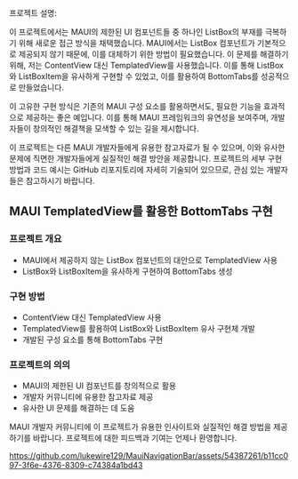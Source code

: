 프로젝트 설명:

이 프로젝트에서는 MAUI의 제한된 UI 컴포넌트들 중 하나인 ListBox의 부재를 극복하기 위해 새로운 접근 방식을 채택했습니다. MAUI에서는 ListBox 컴포넌트가 기본적으로 제공되지 않기 때문에, 이를 대체하기 위한 방법이 필요했습니다. 이 문제를 해결하기 위해, 저는 ContentView 대신 TemplatedView를 사용했습니다. 이를 통해 ListBox와 ListBoxItem을 유사하게 구현할 수 있었고, 이를 활용하여 BottomTabs를 성공적으로 만들었습니다.

이 고유한 구현 방식은 기존의 MAUI 구성 요소를 활용하면서도, 필요한 기능을 효과적으로 제공하는 좋은 예입니다. 이를 통해 MAUI 프레임워크의 유연성을 보여주며, 개발자들이 창의적인 해결책을 모색할 수 있는 길을 제시합니다.

이 프로젝트는 다른 MAUI 개발자들에게 유용한 참고자료가 될 수 있으며, 이와 유사한 문제에 직면한 개발자들에게 실질적인 해결 방안을 제공합니다. 프로젝트의 세부 구현 방법과 코드 예시는 GitHub 리포지토리에 자세히 기술되어 있으므로, 관심 있는 개발자들은 참고하시기 바랍니다.


## MAUI TemplatedView를 활용한 BottomTabs 구현
### 프로젝트 개요
- MAUI에서 제공하지 않는 ListBox 컴포넌트의 대안으로 TemplatedView 사용
- ListBox와 ListBoxItem을 유사하게 구현하여 BottomTabs 생성

### 구현 방법
- ContentView 대신 TemplatedView 사용
- TemplatedView를 활용하여 ListBox와 ListBoxItem 유사 구현체 개발
- 개발된 구성 요소를 통해 BottomTabs 구현

### 프로젝트의 의의
- MAUI의 제한된 UI 컴포넌트를 창의적으로 활용
- 개발자 커뮤니티에 유용한 참고자료 제공
- 유사한 UI 문제를 해결하는 데 도움

MAUI 개발자 커뮤니티에 이 프로젝트가 유용한 인사이트와 실질적인 해결 방법을 제공하기를 바랍니다. 프로젝트에 대한 피드백과 기여는 언제나 환영합니다.

https://github.com/lukewire129/MauiNavigationBar/assets/54387261/b11cc097-3f6e-4376-8309-c74384a1bd43

